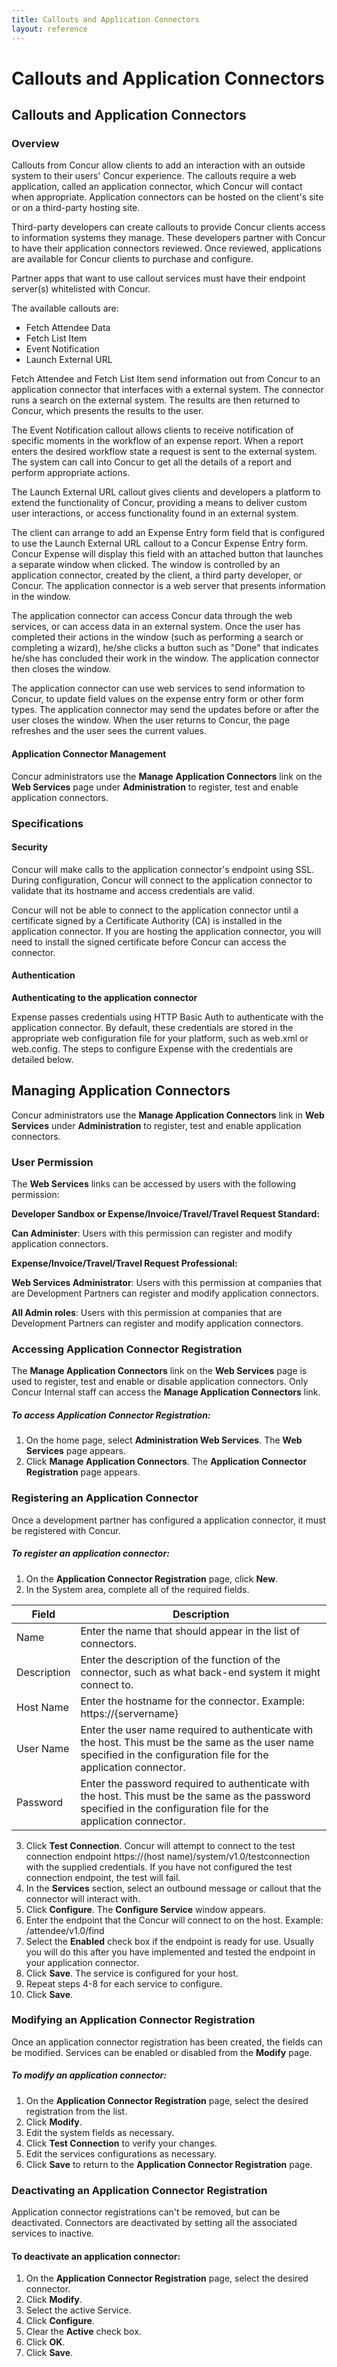 ```yaml
---
title: Callouts and Application Connectors
layout: reference
---
```



# Callouts and Application Connectors

##  Callouts and Application Connectors

###  Overview

Callouts from Concur allow clients to add an interaction with an outside system to their users' Concur experience. The callouts require a web application, called an application connector, which Concur will contact when appropriate. Application connectors can be hosted on the client's site or on a third-party hosting site.

Third-party developers can create callouts to provide Concur clients access to information systems they manage. These developers partner with Concur to have their application connectors reviewed. Once reviewed, applications are available for Concur clients to purchase and configure.

Partner apps that want to use callout services must have their endpoint server(s) whitelisted with Concur.

The available callouts are:

* Fetch Attendee Data
* Fetch List Item
* Event Notification
* Launch External URL

Fetch Attendee and Fetch List Item send information out from Concur to an application connector that interfaces with a external system. The connector runs a search on the external system. The results are then returned to Concur, which presents the results to the user.

The Event Notification callout allows clients to receive notification of specific moments in the workflow of an expense report.  When a report enters the desired workflow state a request is sent to the external system.  The system can call into Concur to get all the details of a report and perform appropriate actions.

The Launch External URL callout gives clients and developers a platform to extend the functionality of Concur, providing a means to deliver custom user interactions, or access functionality found in an external system.

The client can arrange to add an Expense Entry form field that is configured to use the Launch External URL callout to a Concur Expense Entry form. Concur Expense will display this field with an attached button that launches a separate window when clicked. The window is controlled by an application connector, created by the client, a third party developer, or Concur. The application connector is a web server that presents information in the window.

The application connector can access Concur data through the web services, or can access data in an external system. Once the user has completed their actions in the window (such as performing a search or completing a wizard), he/she clicks a button such as "Done" that indicates he/she has concluded their work in the window. The application connector then closes the window.

The application connector can use web services to send information to Concur, to update field values on the expense entry form or other form types. The application connector may send the updates before or after the user closes the window. When the user returns to Concur, the page refreshes and the user sees the current values.

####  Application Connector Management

Concur administrators use the **Manage** **Application Connectors** link on the **Web Services** page under **Administration** to register, test and enable application connectors.

###  Specifications

####  Security

Concur will make calls to the application connector's endpoint using SSL. During configuration, Concur will connect to the application connector to validate that its hostname and access credentials are valid.

Concur will not be able to connect to the application connector until a certificate signed by a Certificate Authority (CA) is installed in the application connector. If you are hosting the application connector, you will need to install the signed certificate before Concur can access the connector.

####  Authentication

**Authenticating to the application connector**

Expense passes credentials using HTTP Basic Auth to authenticate with the application connector. By default, these credentials are stored in the appropriate web configuration file for your platform, such as web.xml or web.config. The steps to configure Expense with the credentials are detailed below.

##  Managing Application Connectors

Concur administrators use the **Manage Application Connectors** link in **Web Services** under **Administration** to register, test and enable application connectors.

###  User Permission

The **Web Services** links can be accessed by users with the following permission:

**Developer Sandbox or Expense/Invoice/Travel/Travel Request Standard:**

**Can Administer**: Users with this permission can register and modify application connectors.

**Expense/Invoice/Travel/Travel Request Professional:**

**Web Services Administrator**: Users with this permission at companies that are Development Partners can register and modify application connectors.

**All Admin roles**: Users with this permission at companies that are Development Partners can register and modify application connectors.

###  Accessing Application Connector Registration

The **Manage Application Connectors** link on the **Web Services** page is used to register, test and enable or disable application connectors. Only Concur Internal staff can access the **Manage Application Connectors** link.

#####  To access Application Connector Registration:

1. On the home page, select **Administration Web Services**. The **Web Services** page appears.
2. Click **Manage Application Connectors**. The **Application Connector Registration** page appears.

###  Registering an Application Connector

Once a development partner has configured a application connector, it must be registered with Concur.

#####  To register an application connector:

1. On the **Application Connector Registration** page, click **New**.
2. In the System area, complete all of the required fields.

Field | Description
-----|------|
Name| Enter the name that should appear in the list of connectors.|
Description | Enter the description of the function of the connector, such as what back-end system it might connect to.|
Host Name | Enter the hostname for the connector. Example: https://{servername} |
User Name | Enter the user name required to authenticate with the host. This must be the same as the user name specified in the configuration file for the application connector.|
Password | Enter the password required to authenticate with the host. This must be the same as the password specified in the configuration file for the application connector.|

3. Click **Test Connection**. Concur will attempt to connect to the test connection endpoint https://(host name)/system/v1.0/testconnection with the supplied credentials. If you have not configured the test connection endpoint, the test will fail.
4. In the **Services** section, select an outbound message or callout that the connector will interact with.
5. Click **Configure**. The **Configure Service** window appears.
6. Enter the endpoint that the Concur will connect to on the host. Example: /attendee/v1.0/find
7. Select the **Enabled** check box if the endpoint is ready for use. Usually you will do this after you have implemented and tested the endpoint in your application connector.
8. Click **Save**. The service is configured for your host.
9. Repeat steps 4-8 for each service to configure.
10. Click **Save**.

###  Modifying an Application Connector Registration

Once an application connector registration has been created, the fields can be modified. Services can be enabled or disabled from the **Modify** page.

#####  To modify an application connector:

1. On the **Application Connector Registration** page, select the desired registration from the list.
2. Click **Modify**.
3. Edit the system fields as necessary.
4. Click **Test Connection** to verify your changes.
5. Edit the services configurations as necessary.
6. Click **Save** to return to the **Application Connector Registration** page.

###  Deactivating an Application Connector Registration

Application connector registrations can't be removed, but can be deactivated. Connectors are deactivated by setting all the associated services to inactive.

####  To deactivate an application connector:

1. On the **Application Connector Registration** page, select the desired connector.
2. Click **Modify**.
3. Select the active Service.
4. Click **Configure**.
5. Clear the **Active** check box.
6. Click **OK**.
7. Click **Save**.
